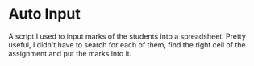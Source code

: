 # Auto Input
A script I used to input marks of the students into a spreadsheet. Pretty useful, I didn't have to search for each of them, find the right cell of the assignment and put the marks into it.
